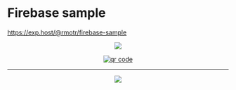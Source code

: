 # Firebase sample

<p>
  <a href="https://exp.host/@rmotr/firebase-sample" target="_blank">
    https://exp.host/@rmotr/firebase-sample
  </a>
</p>

<p align="center">
  <img src="http://i.imgur.com/oiRVNnJ.png">
</p>

<p align='center'>
  <a href="https://exp.host/@rmotr/firebase-sample" target="_blank">
    <img src="http://api.qrserver.com/v1/create-qr-code/?color=000000&amp;bgcolor=FFFFFF&amp;data=https%3A%2F%2Fexpo.io%2F%40rmotr%2Ffirebase-sample&amp;qzone=1&amp;margin=0&amp;size=400x400&amp;ecc=L" alt="qr code" />
  </a>
</p>

---
<p align="center">
  <a href="https://rmotr.com" target="_blank">
    <img src="http://i.imgur.com/JEIGdC6.png">
  </a>
</p>
